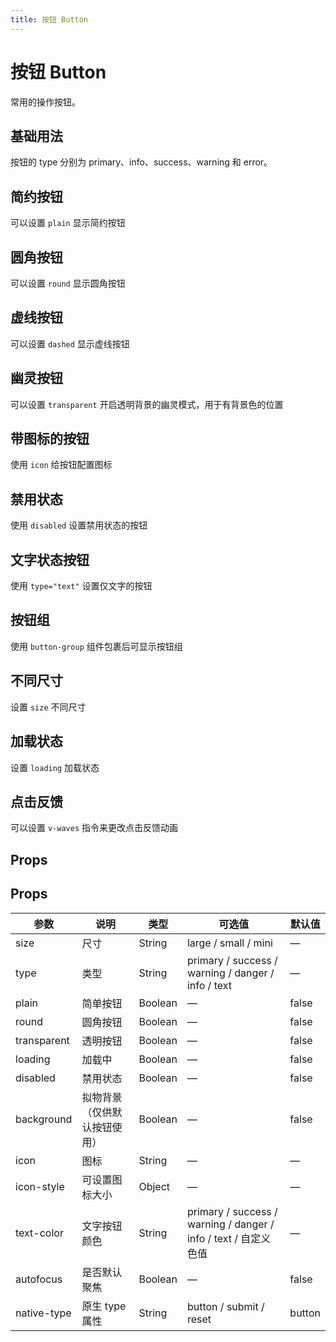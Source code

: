 ```yaml
---
title: 按钮 Button
---
```


# 按钮 Button

常用的操作按钮。

## 基础用法

按钮的 type 分别为 primary、info、success、warning 和 error。

<preview path="./demo/Button/Basic.vue"></preview>

## 简约按钮

可以设置 `plain` 显示简约按钮

<preview path="./demo/Button/Plain.vue"></preview>

## 圆角按钮

可以设置 `round` 显示圆角按钮

<preview path="./demo/Button/Round.vue"></preview>

## 虚线按钮

可以设置 `dashed` 显示虚线按钮

<preview path="./demo/Button/Dashed.vue"></preview>

## 幽灵按钮

可以设置 `transparent` 开启透明背景的幽灵模式，用于有背景色的位置

<preview path="./demo/Button/Ghost.vue"></preview>

## 带图标的按钮

使用 `icon` 给按钮配置图标

<preview path="./demo/Button/Icon.vue"></preview>

## 禁用状态

使用 `disabled` 设置禁用状态的按钮

<preview path="./demo/Button/Disabled.vue"></preview>

## 文字状态按钮

使用 `type="text"` 设置仅文字的按钮

<preview path="./demo/Button/Text.vue"></preview>

## 按钮组

使用 `button-group` 组件包裹后可显示按钮组

<preview path="./demo/Button/Group.vue"></preview>

## 不同尺寸

设置 `size` 不同尺寸

<preview path="./demo/Button/Size.vue"></preview>

## 加载状态

设置 `loading` 加载状态

<preview path="./demo/Button/Loading.vue"></preview>

## 点击反馈

可以设置 `v-waves` 指令来更改点击反馈动画

<preview path="./demo/Button/Waves.vue"></preview>

## Props

## Props

| 参数        | 说明                         | 类型    | 可选值                                                          | 默认值 |
| ----------- | ---------------------------- | ------- | --------------------------------------------------------------- | ------ |
| size        | 尺寸                         | String  | large / small / mini                                            | —      |
| type        | 类型                         | String  | primary / success / warning / danger / info / text              | —      |
| plain       | 简单按钮                     | Boolean | —                                                               | false  |
| round       | 圆角按钮                     | Boolean | —                                                               | false  |
| transparent | 透明按钮                     | Boolean | —                                                               | false  |
| loading     | 加载中                       | Boolean | —                                                               | false  |
| disabled    | 禁用状态                     | Boolean | —                                                               | false  |
| background  | 拟物背景（仅供默认按钮使用） | Boolean | —                                                               | false  |
| icon        | 图标                         | String  | —                                                               | —      |
| icon-style  | 可设置图标大小               | Object  | —                                                               | —      |
| text-color  | 文字按钮颜色                 | String  | primary / success / warning / danger / info / text / 自定义色值 | —      |
| autofocus   | 是否默认聚焦                 | Boolean | —                                                               | false  |
| native-type | 原生 type 属性               | String  | button / submit / reset                                         | button |
